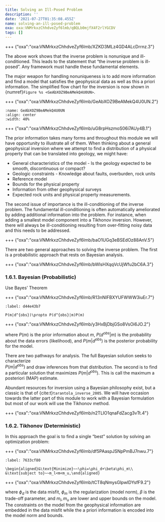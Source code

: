 ```yaml
---
title: Solving an Ill-Posed Problem
description: ''
date: '2021-07-27T01:35:08.455Z'
name: solving-an-ill-posed-problem
oxa: oxa:VNMrkxzChhdveZyf6lmb/qBQLb0mjfX4F2rlYGCDV
tags: []
---
```


+++ {"oxa":"oxa:VNMrkxzChhdveZyf6lmb/XZKD3MLz4GD4ALcDrrnz.3"}

The above work shows that the inverse problem is nonunique and ill-conditioned. This leads to the statement that “the inverse problem is ill-posed”. Any framework must handle these fundamental elements.

The major weapon for handling nonuniqueness is to add more information and find a model that satisfies the geophysical data as well as this a priori information. The simplified flow chart for the inversion is now shown in {numref}`Figure %s <GeAbXOZ9BeAMekQ4U0UN>`.

+++ {"oxa":"oxa:VNMrkxzChhdveZyf6lmb/GeAbXOZ9BeAMekQ4U0UN.2"}

```{figure} images/VNMrkxzChhdveZyf6lmb-GeAbXOZ9BeAMekQ4U0UN-v2.png
:name: GeAbXOZ9BeAMekQ4U0UN
:align: center
:width: 40%
```

+++ {"oxa":"oxa:VNMrkxzChhdveZyf6lmb/uG8rpHszmoS06i7AUy4B.1"}

The prior information takes many forms and throughout this module we will have opportunity to illustrate all of them. When thinking about a general geophysical inversion where we attempt to find a distribution of a physical property that can be translated into geology, we might have:

- General characteristics of the model - Is the geology expected to be smooth, discontinuous or compact?
- Geologic constraints - Knowledge about faults, overburden, rock units
- Reference model
- Bounds for the physical property
- Information from other geophysical surveys
- Expected rock units and physical property measurements.

The second issue of importance is the ill-conditioning of the inverse problem. The fundamental ill-conditioning is often automatically ameliorated by adding additional information into the problem. For instance, when adding a smallest model component into a Tikhonov inversion. However, there will always be ill-conditioning resulting from over-fitting noisy data and this needs to be addressed.

+++ {"oxa":"oxa:VNMrkxzChhdveZyf6lmb/baO1UGq3eBSEdOz88AnV.5"}

There are two general approaches to solving the inverse problem. The first is a probabilistic approach that rests on Bayesian analysis.

+++ {"oxa":"oxa:VNMrkxzChhdveZyf6lmb/bWlsHXqqVcUjWfu2bC6A.3"}

### 1\.6.1. Bayesian (Probabilistic)

Use Bayes’ Theorem

+++ {"oxa":"oxa:VNMrkxzChhdveZyf6lmb/R13nNIFBXYUFWWW3iuEr.7"}

```{math}
:label: d44e43b7

P(m|d^{obs})\propto P(d^{obs}|m)P(m)
```

+++ {"oxa":"oxa:VNMrkxzChhdveZyf6lmb/y3HxBjDbjGSo8VsOi6JO.2"}

where $P(m)$ is the prior information about $m$, $P(d^{obs}|m)$ is the probability about the data errors (likelihood), and $P(m|d^{obs})$ is the posterior probability for the model.

There are two pathways for analysis. The full Bayesian solution seeks to characterize \
$P(m|d^{obs})$ and draw inferences from that distribution. The second is to find a particular solution that maximizes $P(m|d^{obs})$. This is call the maximum a posteriori (MAP) estimate.

Abundant resources for inversion using a Bayesian philosophy exist, but a classic is that of {cite:t}`tarantola_inverse_2005`. We will have occasion towards the latter part of this module to work with a Bayesian formulation but most of our work will use the Tikhonov method.

+++ {"oxa":"oxa:VNMrkxzChhdveZyf6lmb/n2TLIO1qnaFdZacg3vTt.4"}

### 1\.6.2. Tikhonov (Deterministic)

In this approach the goal is to find a single “best” solution by solving an optimization problem:

+++ {"oxa":"oxa:VNMrkxzChhdveZyf6lmb/df5PAaspJSNpPmBJ7nwu.7"}

```{math}
:label: 7633cf80

\begin{aligned}&\text{Minimize}~~\phi=\phi_d+\beta\phi_m\\ &\text{subject to}~~m_l<m<m_u,\end{aligned}
```

+++ {"oxa":"oxa:VNMrkxzChhdveZyf6lmb/tCT8qNmysGlpwIDYsfF9.2"}

where $\phi_d$ is the data misfit, $\phi_m$ is the regularization (model norm), $\beta$ is the trade-off parameter, and $m_l, m_u$ are lower and upper bounds on the model. The constraints on the model from the geophysical information are embedded in the data misfit while the a priori information is encoded into the model norm and bounds.

